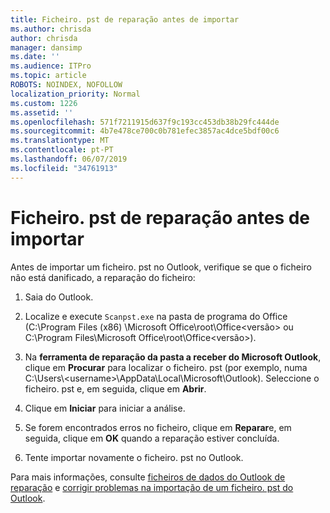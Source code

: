 ```yaml
---
title: Ficheiro. pst de reparação antes de importar
ms.author: chrisda
author: chrisda
manager: dansimp
ms.date: ''
ms.audience: ITPro
ms.topic: article
ROBOTS: NOINDEX, NOFOLLOW
localization_priority: Normal
ms.custom: 1226
ms.assetid: ''
ms.openlocfilehash: 571f7211915d637f9c193cc453db38b29fc444de
ms.sourcegitcommit: 4b7e478ce700c0b781efec3857ac4dce5bdf00c6
ms.translationtype: MT
ms.contentlocale: pt-PT
ms.lasthandoff: 06/07/2019
ms.locfileid: "34761913"
---
```

# <a name="repair-pst-file-before-importing"></a>Ficheiro. pst de reparação antes de importar

Antes de importar um ficheiro. pst no Outlook, verifique se que o ficheiro não está danificado, a reparação do ficheiro:

1. Saia do Outlook.

2. Localize e execute `Scanpst.exe` na pasta de programa do Office (C:\Program Files (x86) \Microsoft Office\root\Office\<versão\> ou C:\Program Files\Microsoft Office\root\Office\<versão\>).

3. Na **ferramenta de reparação da pasta a receber do Microsoft Outlook**, clique em **Procurar** para localizar o ficheiro. pst (por exemplo, numa C:\Users\\<username\>\AppData\Local\Microsoft\Outlook). Seleccione o ficheiro. pst e, em seguida, clique em **Abrir**.

4. Clique em **Iniciar** para iniciar a análise.

5. Se forem encontrados erros no ficheiro, clique em **Reparar**e, em seguida, clique em **OK** quando a reparação estiver concluída.

6. Tente importar novamente o ficheiro. pst no Outlook.

Para mais informações, consulte [ficheiros de dados do Outlook de reparação](https://support.office.com/article/25663bc3-11ec-4412-86c4-60458afc5253) e [corrigir problemas na importação de um ficheiro. pst do Outlook](https://support.office.com/article/2d2e50dc-5c36-4ab2-ab50-f1be733b3d6e).
